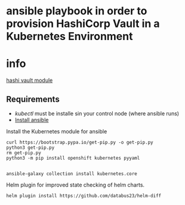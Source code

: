 # ansible playbook in order to provision HashiCorp Vault in a Kubernetes Environment

# info

[hashi vault module](https://terryhowe.github.io/ansible-modules-hashivault/modules/list_of_hashivault_modules.html)


## Requirements

- *kubectl* must be installe sin your control node (where ansible runs)
- [Install ansible](https://docs.ansible.com/ansible/latest/installation_guide/intro_installation.html#installing-ansible-on-ubuntu)


Install the Kubernetes module for ansible
```
curl https://bootstrap.pypa.io/get-pip.py -o get-pip.py
python3 get-pip.py
rm get-pip.py
python3 -m pip install openshift kubernetes pyyaml


ansible-galaxy collection install kubernetes.core
```

Helm plugin for improved state checking of helm charts.
```
helm plugin install https://github.com/databus23/helm-diff
```